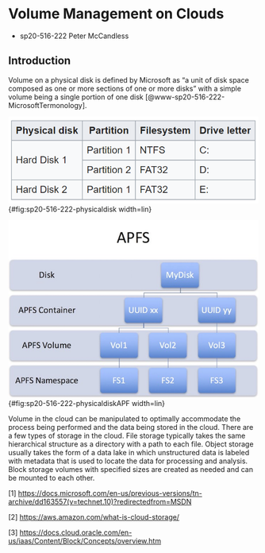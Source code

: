 # Volume Management on Clouds

* sp20-516-222 Peter McCandless

## Introduction

Volume on a physical disk is defined by Microsoft as “a unit of disk space composed as one or more sections of one or more disks” with a simple volume being a single portion of one disk [@www-sp20-516-222-MicrosoftTermonology].

![Volume on a physical disk in Windows](images/Windows-volume-example.png){#fig:sp20-516-222-physicaldisk width=lin}

![Volume on a physical disk in Apple File System](images/AFS-volume-example.jpg){#fig:sp20-516-222-physicaldiskAPF width=lin}

Volume in the cloud can be manipulated to optimally accommodate the process being performed and the data being stored in the cloud.  There are a few types of storage in the cloud.  File storage typically takes the same hierarchical structure as a directory with a path to each file.  Object storage usually takes the form of a data lake in which unstructured data is labeled with metadata that is used to locate the data for processing and analysis.  Block storage volumes with specified sizes are created as needed and can be mounted to each other.      

[1] <https://docs.microsoft.com/en-us/previous-versions/tn-archive/dd163557(v=technet.10)?redirectedfrom=MSDN>

[2] <https://aws.amazon.com/what-is-cloud-storage/>
   
[3] <https://docs.cloud.oracle.com/en-us/iaas/Content/Block/Concepts/overview.htm>
